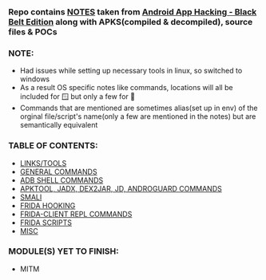 ### Repo contains [NOTES](./NOTES.md) taken from [Android App Hacking - Black Belt Edition](https://www.udemy.com/course/android-app-hacking-black-belt-edition/) along with APKS(compiled & decompiled), source files & POCs

### NOTE:
  - Had issues while setting up necessary tools in linux, so switched to windows
  - As a result OS specific notes like commands, locations will all be included for 🪟 but only a few for 🐧
  - Commands that are mentioned are sometimes alias(set up in env) of the orginal file/script's name(only a few are mentioned in the notes) but are semantically equivalent

### TABLE OF CONTENTS:
- [LINKS/TOOLS](./NOTES.md/#links--tools)
- [GENERAL COMMANDS](./NOTES.md/#general-commandstorem)
- [ADB SHELL COMMANDS](./NOTES.md/#adb-shell-commands-commands-to-be-executed-inside-the-android-devices-shell)
- [APKTOOL, JADX, DEX2JAR, JD, ANDROGUARD COMMANDS](./NOTES.md/#apktool-jadx-dex2jar-jd-androguard-commands)
- [SMALI](./NOTES.md/#smali-torem)
- [FRIDA HOOKING](./NOTES.md/#frida-hooking)
- [FRIDA-CLIENT REPL COMMANDS](./NOTES.md/#frida-client-repl-commands)
- [FRIDA SCRIPTS](./NOTES.md/#frida-scripts)
- [MISC](./NOTES.md/#misc)

### MODULE(S) YET TO FINISH:
  - MITM
